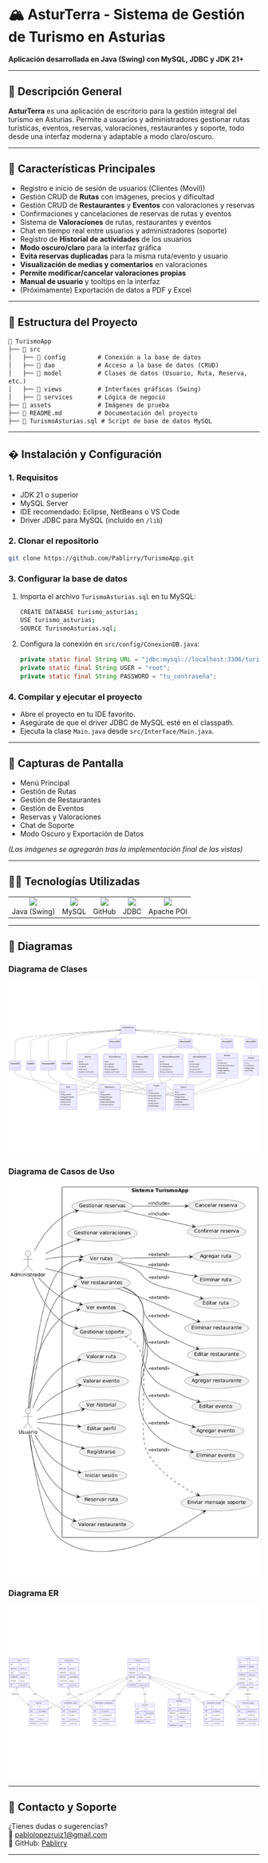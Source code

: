 # 🏔️ AsturTerra - Sistema de Gestión de Turismo en Asturias

**Aplicación desarrollada en Java (Swing) con MySQL, JDBC y JDK 21+**

---

## 🚀 Descripción General

**AsturTerra** es una aplicación de escritorio para la gestión integral del turismo en Asturias. Permite a usuarios y administradores gestionar rutas turísticas, eventos, reservas, valoraciones, restaurantes y soporte, todo desde una interfaz moderna y adaptable a modo claro/oscuro.

---

## 📌 **Características Principales**
- Registro e inicio de sesión de usuarios (Clientes (Movil))
- Gestión CRUD de **Rutas** con imágenes, precios y dificultad
- Gestión CRUD de **Restaurantes** y **Eventos** con valoraciones y reservas
- Confirmaciones y cancelaciones de reservas de rutas y eventos
- Sistema de **Valoraciones** de rutas, restaurantes y eventos
- Chat en tiempo real entre usuarios y administradores (soporte)
- Registro de **Historial de actividades** de los usuarios
- **Modo oscuro/claro** para la interfaz gráfica
- **Evita reservas duplicadas** para la misma ruta/evento y usuario
- **Visualización de medias y comentarios** en valoraciones
- **Permite modificar/cancelar valoraciones propias**
- **Manual de usuario** y tooltips en la interfaz
- (Próximamente) Exportación de datos a PDF y Excel

---

## 📂 **Estructura del Proyecto**
```
📁 TurismoApp  
├── 📂 src  
│   ├── 📂 config         # Conexión a la base de datos  
│   ├── 📂 dao            # Acceso a la base de datos (CRUD)  
│   ├── 📂 model          # Clases de datos (Usuario, Ruta, Reserva, etc.)  
│   ├── 📂 views          # Interfaces gráficas (Swing)  
│   ├── 📂 services       # Lógica de negocio  
├── 📂 assets             # Imágenes de prueba  
├── 📜 README.md          # Documentación del proyecto  
├── 📜 TurismoAsturias.sql # Script de base de datos MySQL  
```

---

## �️ **Instalación y Configuración**

### 1. **Requisitos**
- JDK 21 o superior
- MySQL Server
- IDE recomendado: Eclipse, NetBeans o VS Code
- Driver JDBC para MySQL (incluido en `/lib`)

### 2. **Clonar el repositorio**
```bash
git clone https://github.com/Pablirry/TurismoApp.git
```

### 3. **Configurar la base de datos**

1. Importa el archivo `TurismoAsturias.sql` en tu MySQL:
    ```bash
    CREATE DATABASE turismo_asturias;
    USE turismo_asturias;
    SOURCE TurismoAsturias.sql;
    ```

2. Configura la conexión en `src/config/ConexionDB.java`:
    ```java
    private static final String URL = "jdbc:mysql://localhost:3306/turismo_asturias";
    private static final String USER = "root";
    private static final String PASSWORD = "tu_contraseña";
    ```

### 4. **Compilar y ejecutar el proyecto**
- Abre el proyecto en tu IDE favorito.
- Asegúrate de que el driver JDBC de MySQL esté en el classpath.
- Ejecuta la clase `Main.java` desde `src/Interface/Main.java`.

---

## 📸 **Capturas de Pantalla**
- Menú Principal  
- Gestión de Rutas  
- Gestión de Restaurantes  
- Gestión de Eventos  
- Reservas y Valoraciones  
- Chat de Soporte  
- Modo Oscuro y Exportación de Datos  

*(Las imágenes se agregarán tras la implementación final de las vistas)*

---

## 🧑‍💻 **Tecnologías Utilizadas**
<table>
  <tr>
    <td align="center"><img src="https://cdn-icons-png.flaticon.com/128/226/226777.png" width="50px"><br>Java (Swing)</td>
    <td align="center"><img src="https://cdn-icons-png.flaticon.com/128/5968/5968313.png" width="50px"><br>MySQL</td>
    <td align="center"><img src="https://cdn-icons-png.flaticon.com/128/733/733553.png" width="50px"><br>GitHub</td>
    <td align="center"><img src="https://cdn-icons-png.flaticon.com/128/9167/9167862.png" width="50px"><br>JDBC</td>
    <td align="center"><img src="https://cdn-icons-png.flaticon.com/128/4325/4325937.png" width="50px"><br>Apache POI</td>
  </tr>
</table>

---

## 📜 **Diagramas**

### Diagrama de Clases
![Diagrama de Clases](/assets/DiagramaDeClases.png)

### Diagrama de Casos de Uso
![Diagrama de Casos](/assets/diagramaCasosDeUso.png)

### Diagrama ER
![Diagrama de Entidad-Relacion](/assets/DiagramaER.png)

---

## 📩 **Contacto y Soporte**
¿Tienes dudas o sugerencias?  
📧 pablolopezruiz1@gmail.com  
🔗 GitHub: [Pablirry](https://github.com/Pablirry)

---
